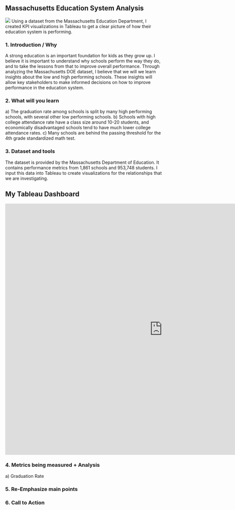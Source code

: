 ## Massachusetts Education System Analysis
<img src="https://cdn10.bostonmagazine.com/wp-content/uploads/sites/2/2018/05/bostonlatinfb.jpg"/>
Using a dataset from the Massachusetts Education Department, I created KPI visualizations in Tableau to get a clear picture of how their education system is performing.


### 1. Introduction / Why
A strong education is an important foundation for kids as they grow up. I believe it is important to understand why schools perform the way they do, and to take the lessons from that to improve overall performance. Through analyzing the Massachusetts DOE dataset, I believe that we will we learn insights about the low and high performing schools. These insights will allow key stakeholders to make informed decisions on how to improve performance in the education system. 

### 2. What will you learn
a) The graduation rate among schools is split by many high performing schools, with several other low performing schools.
b) Schools with high college attendance rate have a class size around 10-20 students, and economically disadvantaged schools tend to have much lower college attendance rates.
c) Many schools are behind the passing threshold for the 4th grade standardized math test. 

### 3. Dataset and tools
The dataset is provided by the Massachusetts Department of Education. It contains performance metrics from 1,861 schools and 953,748 students. I input this data into Tableau to create visualizations for the relationships that we are investigating.
<!-- example.html on GitHub Pages -->
<h2>My Tableau Dashboard</h2>

<iframe src="https://public.tableau.com/views/Book2_17530197870140/Dashboard1?:language=en-US&:sid=&:redirect=auth&:display_count=n&:origin=viz_share_link?:embed=y&:display_count=yes&:origin=viz_share_link"
        width="1000"
        height="800"
        frameborder="0"
        allowfullscreen>
</iframe>


### 4. Metrics being measured + Analysis
a) Graduation Rate

### 5. Re-Emphasize main points

### 6. Call to Action





